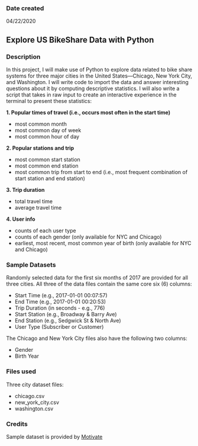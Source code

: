 ### Date created
04/22/2020

## Explore US BikeShare Data with Python

### Description
In this project, I will make use of Python to explore data related to bike share systems for three major cities in the United States—Chicago, New York City, and Washington. I will write code to import the data and answer interesting questions about it by computing descriptive statistics. I will also write a script that takes in raw input to create an interactive experience in the terminal to present these statistics:

**1. Popular times of travel (i.e., occurs most often in the start time)**
- most common month
- most common day of week
- most common hour of day

**2. Popular stations and trip**
- most common start station
- most common end station
- most common trip from start to end (i.e., most frequent combination of start station and end station)

**3. Trip duration**
- total travel time
- average travel time

**4. User info**
- counts of each user type
- counts of each gender (only available for NYC and Chicago)
- earliest, most recent, most common year of birth (only available for NYC and Chicago)

### Sample Datasets
Randomly selected data for the first six months of 2017 are provided for all three cities. All three of the data files contain the same core six (6) columns:
- Start Time (e.g., 2017-01-01 00:07:57)
- End Time (e.g., 2017-01-01 00:20:53)
- Trip Duration (in seconds - e.g., 776)
- Start Station (e.g., Broadway & Barry Ave)
- End Station (e.g., Sedgwick St & North Ave)
- User Type (Subscriber or Customer)

The Chicago and New York City files also have the following two columns:
- Gender
- Birth Year

### Files used
Three city dataset files:
- chicago.csv
- new_york_city.csv
- washington.csv

### Credits
Sample dataset is provided by [Motivate](https://www.motivateco.com/)
